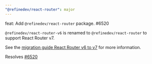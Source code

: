 ```yaml
---
"@refinedev/react-router": major
---
```


feat: Add `@refinedev/react-router` package. #6520

`@refinedev/react-router-v6` is renamed to `@refinedev/react-router` to support React Router v7.

See the [migration guide React Router v6 to v7](https://refine.dev/docs/routing/integrations/react-router/migration-guide-v6-to-v7) for more information.

Resolves [#6520](https://github.com/refinedev/refine/issues/6520)
